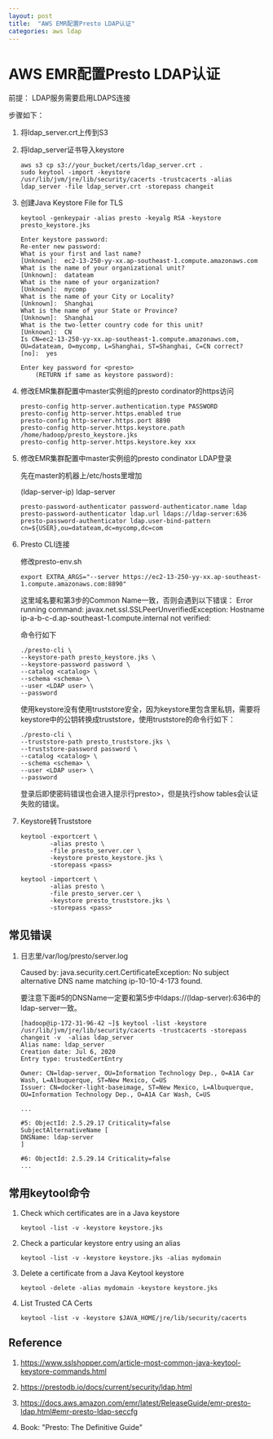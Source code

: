 ```yaml
---
layout: post
title:  "AWS EMR配置Presto LDAP认证"
categories: aws ldap
---
```


# AWS EMR配置Presto LDAP认证

前提：
LDAP服务需要启用LDAPS连接

步骤如下：

1. 将ldap_server.crt上传到S3

2. 将ldap_server证书导入keystore
    ```
    aws s3 cp s3://your_bucket/certs/ldap_server.crt .
    sudo keytool -import -keystore /usr/lib/jvm/jre/lib/security/cacerts -trustcacerts -alias ldap_server -file ldap_server.crt -storepass changeit
    ```

3. 创建Java Keystore File for TLS
    ```
    keytool -genkeypair -alias presto -keyalg RSA -keystore presto_keystore.jks

    Enter keystore password:
    Re-enter new password:
    What is your first and last name?
    [Unknown]:  ec2-13-250-yy-xx.ap-southeast-1.compute.amazonaws.com
    What is the name of your organizational unit?
    [Unknown]:  datateam
    What is the name of your organization?
    [Unknown]:  mycomp
    What is the name of your City or Locality?
    [Unknown]:  Shanghai
    What is the name of your State or Province?
    [Unknown]:  Shanghai
    What is the two-letter country code for this unit?
    [Unknown]:  CN
    Is CN=ec2-13-250-yy-xx.ap-southeast-1.compute.amazonaws.com, OU=datateam, O=mycomp, L=Shanghai, ST=Shanghai, C=CN correct?
    [no]:  yes

    Enter key password for <presto>
        (RETURN if same as keystore password):
    ```

4. 修改EMR集群配置中master实例组的presto cordinator的https访问
    ```
    presto-config http-server.authentication.type PASSWORD
    presto-config http-server.https.enabled true
    presto-config http-server.https.port 8890
    presto-config http-server.https.keystore.path /home/hadoop/presto_keystore.jks
    presto-config http-server.https.keystore.key xxx
    ```

5. 修改EMR集群配置中master实例组的presto condinator LDAP登录

    先在master的机器上/etc/hosts里增加

    (ldap-server-ip) ldap-server

    ```
    presto-password-authenticator password-authenticator.name ldap
    presto-password-authenticator ldap.url ldaps://ldap-server:636
    presto-password-authenticator ldap.user-bind-pattern cn=${USER},ou=datateam,dc=mycomp,dc=com
    ```

6. Presto CLI连接

    修改presto-env.sh

    `export EXTRA_ARGS="--server https://ec2-13-250-yy-xx.ap-southeast-1.compute.amazonaws.com:8890"`

    这里域名要和第3步的Common Name一致，否则会遇到以下错误：
    Error running command: javax.net.ssl.SSLPeerUnverifiedException: Hostname ip-a-b-c-d.ap-southeast-1.compute.internal not verified:

    命令行如下
    ```
    ./presto-cli \
    --keystore-path presto_keystore.jks \
    --keystore-password password \
    --catalog <catalog> \
    --schema <schema> \
    --user <LDAP user> \
    --password
    ```

    使用keystore没有使用truststore安全，因为keystore里包含里私钥，需要将keystore中的公钥转换成truststore，使用truststore的命令行如下：
    ```
    ./presto-cli \
    --truststore-path presto_truststore.jks \
    --truststore-password password \
    --catalog <catalog> \
    --schema <schema> \
    --user <LDAP user> \
    --password
    ```

    登录后即使密码错误也会进入提示行presto>，但是执行show tables会认证失败的错误。

7. Keystore转Truststore
    ```
    keytool -exportcert \
            -alias presto \
            -file presto_server.cer \
            -keystore presto_keystore.jks \
            -storepass <pass>

    keytool -importcert \
            -alias presto \
            -file presto_server.cer \
            -keystore presto_truststore.jks \
            -storepass <pass>
    ```

## 常见错误
1. 日志里/var/log/presto/server.log

    Caused by: java.security.cert.CertificateException: No subject alternative DNS name matching ip-10-10-4-173 found.

    要注意下面#5的DNSName一定要和第5步中ldaps://(ldap-server):636中的ldap-server一致。

    ```
    [hadoop@ip-172-31-96-42 ~]$ keytool -list -keystore /usr/lib/jvm/jre/lib/security/cacerts -trustcacerts -storepass changeit -v  -alias ldap_server
    Alias name: ldap_server
    Creation date: Jul 6, 2020
    Entry type: trustedCertEntry

    Owner: CN=ldap-server, OU=Information Technology Dep., O=A1A Car Wash, L=Albuquerque, ST=New Mexico, C=US
    Issuer: CN=docker-light-baseimage, ST=New Mexico, L=Albuquerque, OU=Information Technology Dep., O=A1A Car Wash, C=US

    ...

    #5: ObjectId: 2.5.29.17 Criticality=false
    SubjectAlternativeName [
    DNSName: ldap-server
    ]

    #6: ObjectId: 2.5.29.14 Criticality=false
    ...
    ```

## 常用keytool命令

1. Check which certificates are in a Java keystore

    `keytool -list -v -keystore keystore.jks`

2. Check a particular keystore entry using an alias

    `keytool -list -v -keystore keystore.jks -alias mydomain`

3. Delete a certificate from a Java Keytool keystore

    `keytool -delete -alias mydomain -keystore keystore.jks`

4. List Trusted CA Certs

    `keytool -list -v -keystore $JAVA_HOME/jre/lib/security/cacerts`


## Reference
1. https://www.sslshopper.com/article-most-common-java-keytool-keystore-commands.html

2. https://prestodb.io/docs/current/security/ldap.html

3. https://docs.aws.amazon.com/emr/latest/ReleaseGuide/emr-presto-ldap.html#emr-presto-ldap-seccfg

4. Book: "Presto: The Definitive Guide"
